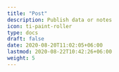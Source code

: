 ```yaml
---
title: "Post"
description: Publish data or notes
icon: ti-paint-roller
type: docs
draft: false
date: 2020-08-20T11:02:05+06:00
lastmod: 2020-08-22T10:42:26+06:00
weight: 5
---
```


